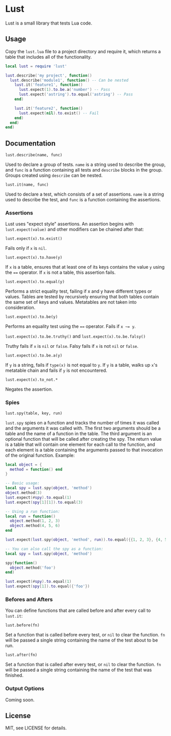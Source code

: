 Lust
===

Lust is a small library that tests Lua code.

Usage
---

Copy the `lust.lua` file to a project directory and require it, which returns a table that includes all of the functionality.

```Lua
local lust = require 'lust'

lust.describe('my project', function()
  lust.describe('module1', function() -- Can be nested
    lust.it('feature1', function()
      lust.expect(1).to.be.a('number') -- Pass
      lust.expect('astring').to.equal('astring') -- Pass
    end)

    lust.it('feature2', function()
      lust.expect(nil).to.exist() -- Fail
    end)
  end)
end)
```

Documentation
---

`lust.describe(name, func)`

Used to declare a group of tests.  `name` is a string used to describe the group, and `func` is a function containing all tests and `describe` blocks in the group.  Groups created using `describe` can be nested.

`lust.it(name, func)`

Used to declare a test, which consists of a set of assertions.  `name` is a string used to describe the test, and `func` is a function containing the assertions.

### Assertions

Lust uses "expect style" assertions.  An assertion begins with `lust.expect(value)` and other modifiers can be chained after that:

`lust.expect(x).to.exist()`

Fails only if `x` is `nil`.

`lust.expect(x).to.have(y)`

If `x` is a table, ensures that at least one of its keys contains the value `y` using the `==` operator.  If `x` is not a table, this assertion fails.

`lust.expect(x).to.equal(y)`

Performs a strict equality test, failing if x and y have different types or values.  Tables are tested by recursively ensuring that both tables contain the same set of keys and values.  Metatables are not taken into consideration.

`lust.expect(x).to.be(y)`

Performs an equality test using the `==` operator.  Fails if `x ~= y`.

`lust.expect(x).to.be.truthy()` and `lust.expect(x).to.be.falsy()`

Truthy fails if `x` is `nil` or `false`.  Falsy fails if `x` is not `nil` or `false`.

`lust.expect(x).to.be.a(y)`

If `y` is a string, fails if `type(x)` is not equal to `y`.  If `y` is a table, walks up `x`'s metatable chain and fails if `y` is not encountered.

`lust.expect(x).to_not.*`

Negates the assertion.

### Spies

`lust.spy(table, key, run)`

`lust.spy` spies on a function and tracks the number of times it was called and the arguments it was called with.  The first two arguments should be a table and the name of a function in the table. The third argument is an optional function that will be called after creating the spy. The return value is a table that will contain one element for each call to the function, and each element is a table containing the arguments passed to that invocation of the original function.  Example:

```lua
local object = {
  method = function() end
}

-- Basic usage:
local spy = lust.spy(object, 'method')
object.method(3)
lust.expect(#spy).to.equal(1)
lust.expect(spy[1][1]).to.equal(3)

-- Using a run function:
local run = function()
  object.method(1, 2, 3)
  object.method(4, 5, 6)
end

lust.expect(lust.spy(object, 'method', run)).to.equal({{1, 2, 3}, {4, 5, 6}})

-- You can also call the spy as a function:
local spy = lust.spy(object, 'method')

spy(function()
  object.method('foo')
end)

lust.expect(#spy).to.equal(1)
lust.expect(spy[1]).to.equal({'foo'})
```

### Befores and Afters

You can define functions that are called before and after every call to `lust.it`:

`lust.before(fn)`

Set a function that is called before every test, or `nil` to clear the function.  `fn` will be passed a single string containing the name of the test about to be run.

`lust.after(fn)`

Set a function that is called after every test, or `nil` to clear the function.  `fn` will be passed a single string containing the name of the test that was finished.

### Output Options

Coming soon.

License
---

MIT, see LICENSE for details.
